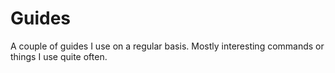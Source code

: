 Guides
======

A couple of guides I use on a regular basis. Mostly interesting commands or
things I use quite often.
